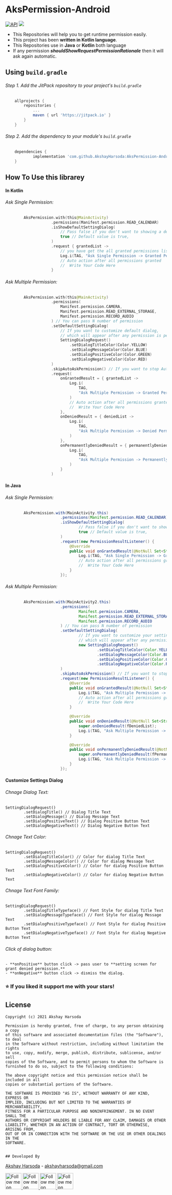 # AksPermission-Android
[![API](https://img.shields.io/badge/API-16%2B-brightgreen.svg?style=social)](https://android-arsenal.com/api?level=16)
[![](https://jitpack.io/v/AkshayHarsoda/AksPermission-Android.svg)](https://jitpack.io/#AkshayHarsoda/AksPermission-Android)
- This Repositories will help you to get runtime permission easily.
- This project has been **written in Kotlin language**.
- This Repositories use in **Java** or **Kotlin** both language
- If any permission ***shouldShowRequestPermissionRationale*** then it will ask again automatic.

## Using `build.gradle`
###### Step 1. Add the JitPack repository to your project's `build.gradle`
```groovy
	allprojects {
		repositories {
			...
			maven { url 'https://jitpack.io' }
		}
	}
```

###### Step 2. Add the dependency to your module's `build.gradle`
```groovy
	dependencies {
	        implementation 'com.github.AkshayHarsoda:AksPermission-Android:latest_build_version'
	}
```


## How To Use this librarey

#### In Kotlin

###### Ask Single Permission:
```kotlin
        AksPermission.with(this@MainActivity)
                    .permissions(Manifest.permission.READ_CALENDAR)
                    .isShowDefaultSettingDialog(
                        // Pass false if you don't want to showing a default setting dialog if some permissions are permanently denied.
                        true // Default value is true,
                    )
                    .request { grantedList ->
                        // you have get the all granted permissions list on here
                        Log.i(TAG, "Ask Single Permission -> Granted Permission List -> $grantedList")
                        // Auto action after all permissions granted
                        //  Write Your Code Here
                    }
```

###### Ask Multiple Permission:
```kotlin
        AksPermission.with(this@MainActivity)
                    .permissions(
                        Manifest.permission.CAMERA,
                        Manifest.permission.READ_EXTERNAL_STORAGE,
                        Manifest.permission.RECORD_AUDIO
                    ) // You can pass N number of permission
                    .setDefaultSettingDialog(
                        // If you want to customize default dialog,
                        // which will appear after any permission is permanently denied
                        SettingDialogRequest()
                            .setDialogTitleColor(Color.YELLOW)
                            .setDialogMessageColor(Color.BLUE)
                            .setDialogPositiveColor(Color.GREEN)
                            .setDialogNegativeColor(Color.RED)
                    )
                    .skipAutoAskPermission() // If you want to stop Auto Asking Denied permission
                    .request(
                        onGrantedResult = { grantedList ->
                            Log.i(
                                TAG,
                                "Ask Multiple Permission -> Granted Permission List -> $grantedList"
                            )
                            // Auto action after all permissions granted
                            //  Write Your Code Here
                        },
                        onDeniedResult = { deniedList ->
                            Log.i(
                                TAG,
                                "Ask Multiple Permission -> Denied Permission List -> $deniedList"
                            )
                        },
                        onPermanentlyDeniedResult = { permanentlyDeniedList ->
                            Log.i(
                                TAG,
                                "Ask Multiple Permission -> PermanentlyDenied Permission List -> $permanentlyDeniedList"
                            )
                        }
                    )
```

#### In Java

###### Ask Single Permission:
```java
        AksPermission.with(MainActivity.this)
                        .permissions(Manifest.permission.READ_CALENDAR)
                        .isShowDefaultSettingDialog(
                                // Pass false if you don't want to showing a default setting dialog if some permissions are permanently denied.
                                true // Default value is true,
                        )
                        .request(new PermissionResultListener() {
                            @Override
                            public void onGrantedResult(@NotNull Set<String> fGrantedList) {
                                Log.i(TAG, "Ask Single Permission -> Granted Permission List -> " + fGrantedList);
                                // Auto action after all permissions granted
                                //  Write Your Code Here
                            }
                        });
```

###### Ask Multiple Permission:
```java
        AksPermission.with(MainActivity2.this)
                        .permissions(
                                Manifest.permission.CAMERA,
                                Manifest.permission.READ_EXTERNAL_STORAGE,
                                Manifest.permission.RECORD_AUDIO
                        ) // You can pass N number of permission
                        .setDefaultSettingDialog(
                                // If you want to customize your settings dialog,
                                // which will appear after any permission is permanently denied
                                new SettingDialogRequest()
                                        .setDialogTitleColor(Color.YELLOW)
                                        .setDialogMessageColor(Color.BLUE)
                                        .setDialogPositiveColor(Color.GREEN)
                                        .setDialogNegativeColor(Color.RED)
                        )
                        .skipAutoAskPermission() // If you want to stop Auto Asking Denied permission
                        .request(new PermissionResultListener() {
                            @Override
                            public void onGrantedResult(@NotNull Set<String> fGrantedList) {
                                Log.i(TAG, "Ask Multiple Permission -> Granted Permission List -> " + fGrantedList);
                                // Auto action after all permissions granted
                                //  Write Your Code Here
                            }

                            @Override
                            public void onDeniedResult(@NotNull Set<String> fDeniedList) {
                                super.onDeniedResult(fDeniedList);
                                Log.i(TAG, "Ask Multiple Permission -> Denied Permission List -> " + fDeniedList);
                            }

                            @Override
                            public void onPermanentlyDeniedResult(@NotNull Set<String> fPermanentlyDeniedList) {
                                super.onPermanentlyDeniedResult(fPermanentlyDeniedList);
                                Log.i(TAG, "Ask Multiple Permission -> PermanentlyDenied Permission List -> " + fPermanentlyDeniedList);
                            }
                        });
```

#### Customize Settings Dialog

###### Chnage Dialog Text:
	SettingDialogRequest()
            .setDialogTitle() // Dialog Title Text
            .setDialogMessage() // Dialog Message Text
            .setDialogPositiveText() // Dialog Positive Button Text
            .setDialogNegativeText() // Dialog Negative Button Text

###### Chnage Text Color:
	SettingDialogRequest()
            .setDialogTitleColor() // Color for dialog Title Text
            .setDialogMessageColor() // Color for dialog Message Text
            .setDialogPositiveColor() // Color for dialog Positive Button Text
            .setDialogNegativeColor() // Color for dialog Negative Button Text

###### Chnage Text Font Family:
	SettingDialogRequest()
            .setDialogTitleTypeface() // Font Style for dialog Title Text
            .setDialogMessageTypeface() // Font Style for dialog Message Text
            .setDialogPositiveTypeface() // Font Style for dialog Positive Button Text
            .setDialogNegativeTypeface() // Font Style for dialog Negative Button Text

###### Click of dialog button:
    - **onPositive** button click -> pass user to **setting screen for grant denied permission.**
    - **onNegative** button click -> dismiss the dialog.

### ⭐️ If you liked it support me with your stars!

## License

	Copyright (c) 2021 Akshay Harsoda

	Permission is hereby granted, free of charge, to any person obtaining a copy
	of this software and associated documentation files (the "Software"), to deal
	in the Software without restriction, including without limitation the rights
	to use, copy, modify, merge, publish, distribute, sublicense, and/or sell
	copies of the Software, and to permit persons to whom the Software is
	furnished to do so, subject to the following conditions:

	The above copyright notice and this permission notice shall be included in all
	copies or substantial portions of the Software.

	THE SOFTWARE IS PROVIDED "AS IS", WITHOUT WARRANTY OF ANY KIND, EXPRESS OR
	IMPLIED, INCLUDING BUT NOT LIMITED TO THE WARRANTIES OF MERCHANTABILITY,
	FITNESS FOR A PARTICULAR PURPOSE AND NONINFRINGEMENT. IN NO EVENT SHALL THE
	AUTHORS OR COPYRIGHT HOLDERS BE LIABLE FOR ANY CLAIM, DAMAGES OR OTHER
	LIABILITY, WHETHER IN AN ACTION OF CONTRACT, TORT OR OTHERWISE, ARISING FROM,
	OUT OF OR IN CONNECTION WITH THE SOFTWARE OR THE USE OR OTHER DEALINGS IN THE
	SOFTWARE.
	
	
	## Developed By
[Akshay Harsoda](https://github.com/AkshayHarsoda) - [akshayharsoda@gmail.com](https://mail.google.com/mail/u/0/?view=cm&fs=1&to=akshayharsoda@gmail.com&su=https://github.com/vickypathak123/Android-Ads-Helper&body=&bcc=akshayharsoda@gmail.com&tf=1)

  <a href="https://github.com/AkshayHarsoda" rel="nofollow">
  <img alt="Follow me on Google+" 
       height="50" width="50" 
       src="https://github.com/vickypathak123/Android-Ads-Helper/blob/master/social/github.png" 
       style="max-width:100%;">
  </a>

  <a href="https://www.linkedin.com/in/akshay-harsoda-b66820116" rel="nofollow">
  <img alt="Follow me on LinkedIn" 
       height="50" width="50" 
       src="https://github.com/vickypathak123/Android-Ads-Helper/blob/master/social/linkedin.png" 
       style="max-width:100%;">
  </a>

  <a href="https://twitter.com/Akshayharsoda1" rel="nofollow">
  <img alt="Follow me on Twitter" 
       height="50" width="50"
       src="https://github.com/vickypathak123/Android-Ads-Helper/blob/master/social/twitter.png" 
       style="max-width:100%;">
  </a>

  <a href="https://www.facebook.com/akshay.harsoda" rel="nofollow">
  <img alt="Follow me on Facebook" 
       height="50" width="50" 
       src="https://github.com/vickypathak123/Android-Ads-Helper/blob/master/social/facebook.png" 
       style="max-width:100%;">
  </a>
